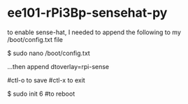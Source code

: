 # ee101-rPi3Bp-sensehat-py

to enable sense-hat, I needed to append the following to my /boot/config.txt file

$ sudo nano /boot/config.txt

...then append
dtoverlay=rpi-sense

#ctl-o to save
#ctl-x to exit

$ sudo init 6
#to reboot
